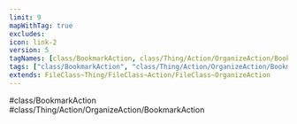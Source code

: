 ```yaml
---
limit: 9
mapWithTag: true
excludes:
icon: link-2
version: 5
tagNames: [class/BookmarkAction, class/Thing/Action/OrganizeAction/BookmarkAction, schema-org/BookmarkAction]
tags: ["class/BookmarkAction", "class/Thing/Action/OrganizeAction/BookmarkAction"]
extends: FileClass~Thing/FileClass~Action/FileClass~OrganizeAction
---
```


#class/BookmarkAction
#class/Thing/Action/OrganizeAction/BookmarkAction

